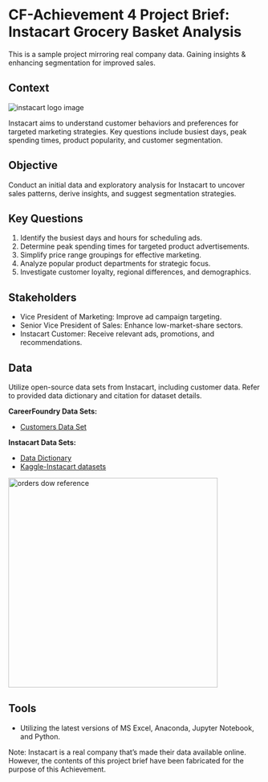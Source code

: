 # CF-Achievement 4 Project Brief: Instacart Grocery Basket Analysis 
This is a sample project mirroring real company data. Gaining insights & enhancing segmentation for improved sales.


## Context
![instacart logo image](https://github.com/kgdatatech/python_instacart/assets/138264218/76d33903-1bf0-4973-a915-686c69c36d8c)

Instacart aims to understand customer behaviors and preferences for targeted marketing strategies. Key questions include busiest days, peak spending times, product popularity, and customer segmentation.

## Objective
Conduct an initial data and exploratory analysis for Instacart to uncover sales patterns, derive insights, and suggest segmentation strategies.

## Key Questions
1. Identify the busiest days and hours for scheduling ads.
2. Determine peak spending times for targeted product advertisements.
3. Simplify price range groupings for effective marketing.
4. Analyze popular product departments for strategic focus.
5. Investigate customer loyalty, regional differences, and demographics.

## Stakeholders
- Vice President of Marketing: Improve ad campaign targeting.
- Senior Vice President of Sales: Enhance low-market-share sectors.
- Instacart Customer: Receive relevant ads, promotions, and recommendations.

## Data
Utilize open-source data sets from Instacart, including customer data. Refer to provided data dictionary and citation for dataset details.

**CareerFoundry Data Sets:**
- [Customers Data Set](https://s3.amazonaws.com/coach-courses-us/public/courses/data-immersion/A4/A4_Data_Assets/customers.zip)

**Instacart Data Sets:**
- [Data Dictionary](https://gist.github.com/jeremystan/c3b39d947d9b88b3ccff3147dbcf6c6b)
- [Kaggle-Instacart datasets](https://www.kaggle.com/datasets/psparks/instacart-market-basket-analysis)

<img width="417" alt="orders dow reference" src="https://github.com/kgdatatech/python_instacart/assets/138264218/807a94d6-86ab-44f3-aec8-b38b0391104f">

## Tools
- Utilizing the latest versions of MS Excel, Anaconda, Jupyter Notebook, and Python.

Note: Instacart is a real company that’s made their data available online. However, the contents of this project brief
have been fabricated for the purpose of this Achievement.
